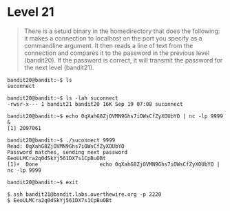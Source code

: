 # Level 21
> There is a setuid binary in the homedirectory that does the following: it makes a connection to localhost on the port you specify as a commandline argument. It then reads a line of text from the connection and compares it to the password in the previous level (bandit20). If the password is correct, it will transmit the password for the next level (bandit21).

```shell
bandit20@bandit:~$ ls 
suconnect

bandit20@bandit:~$ ls -lah suconnect 
-rwsr-x--- 1 bandit21 bandit20 16K Sep 19 07:08 suconnect

bandit20@bandit:~$ echo 0qXahG8ZjOVMN9Ghs7iOWsCfZyXOUbYO | nc -lp 9999 &
[1] 2097061

bandit20@bandit:~$ ./suconnect 9999
Read: 0qXahG8ZjOVMN9Ghs7iOWsCfZyXOUbYO
Password matches, sending next password
EeoULMCra2q0dSkYj561DX7s1CpBuOBt
[1]+  Done                    echo 0qXahG8ZjOVMN9Ghs7iOWsCfZyXOUbYO | nc -lp 9999

bandit20@bandit:~$ exit

$ ssh bandit21@bandit.labs.overthewire.org -p 2220
$ EeoULMCra2q0dSkYj561DX7s1CpBuOBt
```
